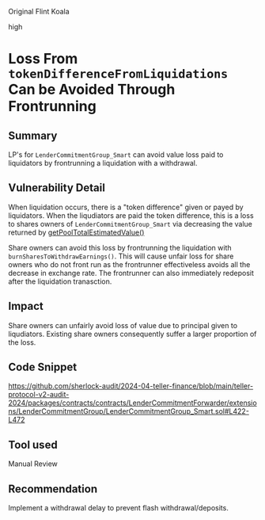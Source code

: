 Original Flint Koala

high

# Loss From `tokenDifferenceFromLiquidations` Can be Avoided Through Frontrunning

## Summary

LP's for `LenderCommitmentGroup_Smart` can avoid value loss paid to liquidators by frontrunning a liquidation with a withdrawal.

## Vulnerability Detail

When liquidation occurs, there is a "token difference" given or payed by liquidators. When the liqudiators are paid the token difference, this is a loss to shares owners of `LenderCommitmentGroup_Smart` via decreasing the value returned by [getPoolTotalEstimatedValue()](https://github.com/sherlock-audit/2024-04-teller-finance/blob/main/teller-protocol-v2-audit-2024/packages/contracts/contracts/LenderCommitmentForwarder/extensions/LenderCommitmentGroup/LenderCommitmentGroup_Smart.sol#L294-L296)

Share owners can avoid this loss by frontrunning the liquidation with `burnSharesToWithdrawEarnings()`. This will cause unfair loss for share owners who do not front run as the frontrunner effectiveless avoids all the decrease in exchange rate. The frontrunner can also immediately redeposit after the liquidation tranasction.

## Impact

Share owners can unfairly avoid loss of value due to principal given to liqudiators. Existing share owners consequently suffer a larger proportion of the loss.

## Code Snippet

https://github.com/sherlock-audit/2024-04-teller-finance/blob/main/teller-protocol-v2-audit-2024/packages/contracts/contracts/LenderCommitmentForwarder/extensions/LenderCommitmentGroup/LenderCommitmentGroup_Smart.sol#L422-L472

## Tool used

Manual Review

## Recommendation

Implement a withdrawal delay to prevent flash withdrawal/deposits.
